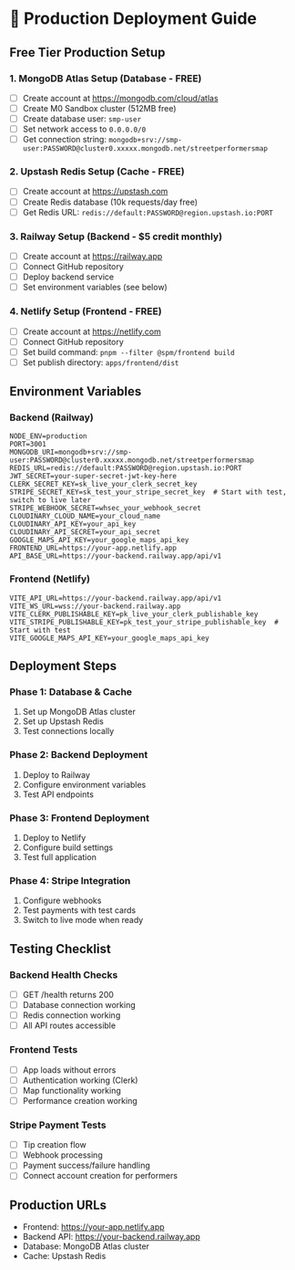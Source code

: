 # 🚀 Production Deployment Guide

## Free Tier Production Setup

### 1. MongoDB Atlas Setup (Database - FREE)
- [ ] Create account at https://mongodb.com/cloud/atlas
- [ ] Create M0 Sandbox cluster (512MB free)
- [ ] Create database user: `smp-user`
- [ ] Set network access to `0.0.0.0/0`
- [ ] Get connection string: `mongodb+srv://smp-user:PASSWORD@cluster0.xxxxx.mongodb.net/streetperformersmap`

### 2. Upstash Redis Setup (Cache - FREE)
- [ ] Create account at https://upstash.com
- [ ] Create Redis database (10k requests/day free)
- [ ] Get Redis URL: `redis://default:PASSWORD@region.upstash.io:PORT`

### 3. Railway Setup (Backend - $5 credit monthly)
- [ ] Create account at https://railway.app
- [ ] Connect GitHub repository
- [ ] Deploy backend service
- [ ] Set environment variables (see below)

### 4. Netlify Setup (Frontend - FREE)
- [ ] Create account at https://netlify.com
- [ ] Connect GitHub repository  
- [ ] Set build command: `pnpm --filter @spm/frontend build`
- [ ] Set publish directory: `apps/frontend/dist`

## Environment Variables

### Backend (Railway)
```env
NODE_ENV=production
PORT=3001
MONGODB_URI=mongodb+srv://smp-user:PASSWORD@cluster0.xxxxx.mongodb.net/streetperformersmap
REDIS_URL=redis://default:PASSWORD@region.upstash.io:PORT
JWT_SECRET=your-super-secret-jwt-key-here
CLERK_SECRET_KEY=sk_live_your_clerk_secret_key
STRIPE_SECRET_KEY=sk_test_your_stripe_secret_key  # Start with test, switch to live later
STRIPE_WEBHOOK_SECRET=whsec_your_webhook_secret
CLOUDINARY_CLOUD_NAME=your_cloud_name
CLOUDINARY_API_KEY=your_api_key  
CLOUDINARY_API_SECRET=your_api_secret
GOOGLE_MAPS_API_KEY=your_google_maps_api_key
FRONTEND_URL=https://your-app.netlify.app
API_BASE_URL=https://your-backend.railway.app/api/v1
```

### Frontend (Netlify)
```env
VITE_API_URL=https://your-backend.railway.app/api/v1
VITE_WS_URL=wss://your-backend.railway.app
VITE_CLERK_PUBLISHABLE_KEY=pk_live_your_clerk_publishable_key
VITE_STRIPE_PUBLISHABLE_KEY=pk_test_your_stripe_publishable_key  # Start with test
VITE_GOOGLE_MAPS_API_KEY=your_google_maps_api_key
```

## Deployment Steps

### Phase 1: Database & Cache
1. Set up MongoDB Atlas cluster
2. Set up Upstash Redis  
3. Test connections locally

### Phase 2: Backend Deployment
1. Deploy to Railway
2. Configure environment variables
3. Test API endpoints

### Phase 3: Frontend Deployment  
1. Deploy to Netlify
2. Configure build settings
3. Test full application

### Phase 4: Stripe Integration
1. Configure webhooks
2. Test payments with test cards
3. Switch to live mode when ready

## Testing Checklist

### Backend Health Checks
- [ ] GET /health returns 200
- [ ] Database connection working
- [ ] Redis connection working
- [ ] All API routes accessible

### Frontend Tests
- [ ] App loads without errors
- [ ] Authentication working (Clerk)
- [ ] Map functionality working
- [ ] Performance creation working

### Stripe Payment Tests
- [ ] Tip creation flow
- [ ] Webhook processing
- [ ] Payment success/failure handling
- [ ] Connect account creation for performers

## Production URLs
- Frontend: https://your-app.netlify.app
- Backend API: https://your-backend.railway.app
- Database: MongoDB Atlas cluster
- Cache: Upstash Redis
